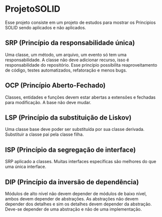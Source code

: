 # ProjetoSOLID
Esse projeto consiste em um projeto de estudos para mostrar os Principios SOLID sendo aplicados e não aplicados.

## SRP (Princípio da responsabilidade única)
Uma classe, um método, um arquivo, um evento só tem uma responsabilidade. A classe não deve adicionar recurso, isso é responsabilidade do repositório. Esse princípio possibilita reaproveitamento de código, testes automatizados, refatoração e menos bugs.

## OCP (Princípio Aberto-Fechado)
Classes, entidades e funções devem estar abertas a extensões e fechadas para modificação. A base não deve mudar.

## LSP (Princípio da substituição de Liskov)
Uma classe base deve poder ser substituída por sua classe derivada. Substituir a classe pai pela classe filha.

## ISP (Princípio da segregação de interface)
SRP aplicado a classes. Muitas interfaces específicas são melhores do que uma única interface.

## DIP (Princípio da inversão de dependência)
Módulos de alto nível não devem depender de módulos de baixo nível, ambos devem depender de abstrações. As abstrações não devem depender dos detalhes e sim os detalhes devem depender da abstração. Deve-se depender de uma abstração e não de uma implementação.
